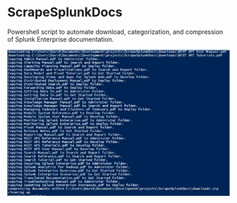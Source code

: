 # ScrapeSplunkDocs
Powershell script to automate download, categorization, and compression of Splunk Enterprise documentation.

![alt tag](https://github.com/dstaulcu/ScrapeSplunkDocs/blob/master/screenshot.JPG)

